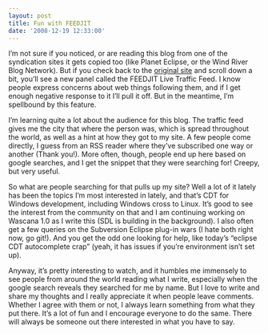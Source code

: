 ```yaml
---
layout: post
title: Fun with FEEDJIT
date: '2008-12-19 12:33:00'
---
```



I’m not sure if you noticed, or are reading this blog from one of the syndication sites it gets copied too (like Planet Eclipse, or the Wind River Blog Network). But if you check back to the [original site](http://cdtdoug.blogspot.com/) and scroll down a bit, you’ll see a new panel called the FEEDJIT Live Traffic Feed. I know people express concerns about web things following them, and if I get enough negative response to it I’ll pull it off. But in the meantime, I’m spellbound by this feature.

I’m learning quite a lot about the audience for this blog. The traffic feed gives me the city that where the person was, which is spread throughout the world, as well as a hint at how they got to my site. A few people come directly, I guess from an RSS reader where they’ve subscribed one way or another (Thank you!). More often, though, people end up here based on google searches, and I get the snippet that they were searching for! Creepy, but very useful.

So what are people searching for that pulls up my site? Well a lot of it lately has been the topics I’m most interested in lately, and that’s CDT for Windows development, including Windows cross to Linux. It’s good to see the interest from the community on that and I am continuing working on Wascana 1.0 as I write this (SDL is building in the background). I also often get a few queries on the Subversion Eclipse plug-in wars (I hate both right now, go git!). And you get the odd one looking for help, like today’s “eclipse CDT autocomplete crap” (yeah, it has issues if you’re environment isn’t set up).

Anyway, it’s pretty interesting to watch, and it humbles me immensely to see people from around the world reading what I write, especially when the google search reveals they searched for me by name. But I love to write and share my thoughts and I really appreciate it when people leave comments. Whether I agree with them or not, I always learn something from what they put there. It’s a lot of fun and I encourage everyone to do the same. There will always be someone out there interested in what you have to say.


